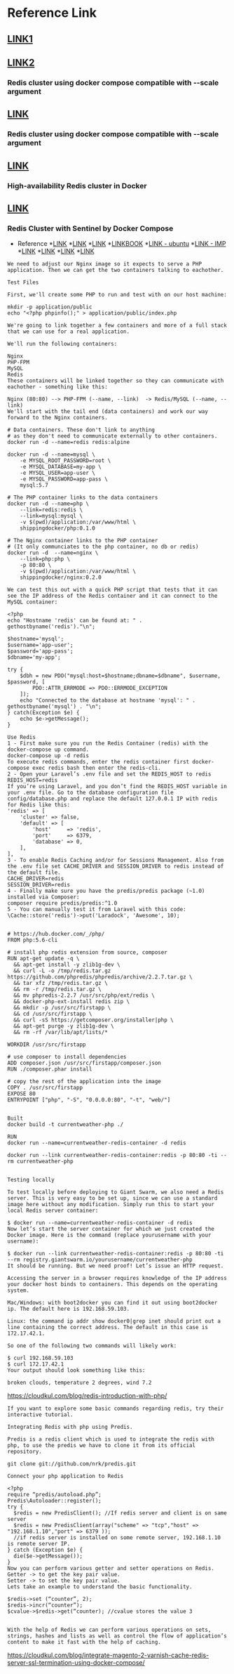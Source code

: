 # Reference Link
## [LINK1](https://github.com/aprice-/redisclustercompose) 
## [LINK2](https://get-reddie.com/blog/redis4-cluster-docker-compose/)
### Redis cluster using docker compose compatible with --scale argument
## [LINK](https://github.com/Grokzen/docker-redis-cluster)
### Redis cluster using docker compose compatible with --scale argument
## [LINK](https://www.alibabacloud.com/forum/read-393)
### High-availability Redis cluster in Docker
## [LINK](https://github.com/AliyunContainerService/redis-cluster)
### Redis Cluster with Sentinel by Docker Compose
* Reference
 *[LINK](https://github.com/Zookal/DocHarris)
 *[LINK](https://cloudkul.com/blog/integrate-magento-2-varnish-cache-redis-server-ssl-termination-using-docker-compose/)
 *[LINK](https://github.com/mikechernev/redis-webui)
 *[LINKBOOK](https://github.com/mikechernev/programming-ebooks/blob/master/Cheat%20Sheets/Rails.pdf)
 *[LINK - ubuntu](https://github.com/webkul/magento2-varnish-redis-ssl-docker-compose)
 *[LINK - IMP](https://stackoverflow.com/questions/33304388/calling-redis-cli-in-docker-compose-setup?rq=1)
 *[LINK](http://kuga.me/2016/07/22/docker-redis-cluster/)
 *[LINK](https://www.snip2code.com/Snippet/1906152/Redis-Cluster-with-Docker-Compose-v3)
 *[LINK](https://o-my-chenjian.com/2017/05/24/Deploy-Redis-Cluster-By-Docker/)
 *[LINK](https://github.com/vishnudxb/docker-redis-cluster)



```
We need to adjust our Nginx image so it expects to serve a PHP application. Then we can get the two containers talking to eachother.

Test Files

First, we'll create some PHP to run and test with on our host machine:

mkdir -p application/public
echo "<?php phpinfo();" > application/public/index.php

We're going to link together a few containers and more of a full stack that we can use for a real application.

We'll run the following containers:

Nginx
PHP-FPM
MySQL
Redis
These containers will be linked together so they can communicate with eachother - something like this:

Nginx (80:80) --> PHP-FPM (--name, --link)  -> Redis/MySQL (--name, --link)
We'll start with the tail end (data containers) and work our way forward to the Nginx containers.

# Data containers. These don't link to anything 
# as they don't need to communicate externally to other containers.
docker run -d --name=redis redis:alpine

docker run -d --name=mysql \
    -e MYSQL_ROOT_PASSWORD=root \
    -e MYSQL_DATABASE=my-app \
    -e MYSQL_USER=app-user \
    -e MYSQL_PASSWORD=app-pass \
    mysql:5.7

# The PHP container links to the data containers
docker run -d --name=php \
    --link=redis:redis \
    --link=mysql:mysql \
    -v $(pwd)/application:/var/www/html \
    shippingdocker/php:0.1.0

# The Nginx container links to the PHP container
# (It only communciates to the php container, no db or redis)
docker run -d  --name=nginx \
    --link=php:php \
    -p 80:80 \
    -v $(pwd)/application:/var/www/html \
    shippingdocker/nginx:0.2.0

We can test this out with a quick PHP script that tests that it can see the IP address of the Redis container and it can connect to the MySQL container:

<?php
echo "Hostname 'redis' can be found at: " . gethostbyname('redis')."\n";

$hostname='mysql';
$username='app-user';
$password='app-pass';
$dbname='my-app';

try {
    $dbh = new PDO("mysql:host=$hostname;dbname=$dbname", $username, $password, [
        PDO::ATTR_ERRMODE => PDO::ERRMODE_EXCEPTION
    ]);
    echo "Connected to the database at hostname 'mysql': " . gethostbyname('mysql') . "\n";
} catch(Exception $e) {
    echo $e->getMessage();
}
```

```
Use Redis
1 - First make sure you run the Redis Container (redis) with the docker-compose up command.
docker-compose up -d redis
To execute redis commands, enter the redis container first docker-compose exec redis bash then enter the redis-cli.
2 - Open your Laravel’s .env file and set the REDIS_HOST to redis
REDIS_HOST=redis
If you’re using Laravel, and you don’t find the REDIS_HOST variable in your .env file. Go to the database configuration file config/database.php and replace the default 127.0.0.1 IP with redis for Redis like this:
'redis' => [
    'cluster' => false,
    'default' => [
        'host'     => 'redis',
        'port'     => 6379,
        'database' => 0,
    ],
],
3 - To enable Redis Caching and/or for Sessions Management. Also from the .env file set CACHE_DRIVER and SESSION_DRIVER to redis instead of the default file.
CACHE_DRIVER=redis
SESSION_DRIVER=redis
4 - Finally make sure you have the predis/predis package (~1.0) installed via Composer:
composer require predis/predis:^1.0
5 - You can manually test it from Laravel with this code:
\Cache::store('redis')->put('Laradock', 'Awesome', 10);
```


```

# https://hub.docker.com/_/php/
FROM php:5.6-cli

# install php redis extension from source, composer
RUN apt-get update -q \
  && apt-get install -y zlib1g-dev \
  && curl -L -o /tmp/redis.tar.gz https://github.com/phpredis/phpredis/archive/2.2.7.tar.gz \
  && tar xfz /tmp/redis.tar.gz \
  && rm -r /tmp/redis.tar.gz \
  && mv phpredis-2.2.7 /usr/src/php/ext/redis \
  && docker-php-ext-install redis zip \
  && mkdir -p /usr/src/firstapp \
  && cd /usr/src/firstapp \
  && curl -sS https://getcomposer.org/installer|php \
  && apt-get purge -y zlib1g-dev \
  && rm -rf /var/lib/apt/lists/*

WORKDIR /usr/src/firstapp

# use composer to install dependencies
ADD composer.json /usr/src/firstapp/composer.json
RUN ./composer.phar install

# copy the rest of the application into the image
COPY . /usr/src/firstapp
EXPOSE 80
ENTRYPOINT ["php", "-S", "0.0.0.0:80", "-t", "web/"]


Built
docker build -t currentweather-php ./

RUN
docker run --name=currentweather-redis-container -d redis

docker run --link currentweather-redis-container:redis -p 80:80 -ti --rm currentweather-php


Testing locally

To test locally before deploying to Giant Swarm, we also need a Redis server. This is very easy to be set up, since we can use a standard image here without any modification. Simply run this to start your local Redis server container:

$ docker run --name=currentweather-redis-container -d redis
Now let’s start the server container for which we just created the Docker image. Here is the command (replace yourusername with your username):

$ docker run --link currentweather-redis-container:redis -p 80:80 -ti --rm registry.giantswarm.io/yourusername/currentweather-php
It should be running. But we need proof! Let’s issue an HTTP request.

Accessing the server in a browser requires knowledge of the IP address your docker host binds to containers. This depends on the operating system.

Mac/Windows: with boot2docker you can find it out using boot2docker ip. The default here is 192.168.59.103.

Linux: the command ip addr show docker0|grep inet should print out a line containing the correct address. The default in this case is 172.17.42.1.

So one of the following two commands will likely work:

$ curl 192.168.59.103
$ curl 172.17.42.1
Your output should look something like this:

broken clouds, temperature 2 degrees, wind 7.2
```

https://cloudkul.com/blog/redis-introduction-with-php/
```
If you want to explore some basic commands regarding redis, try their interactive tutorial.

Integrating Redis with php using Predis.

Predis is a redis client which is used to integrate the redis with php, to use the predis we have to clone it from its official repository.

git clone git://github.com/nrk/predis.git

Connect your php application to Redis

<?php
require “predis/autoload.php”;
Predis\Autoloader::register();
try {
  $redis = new PredisClient(); //If redis server and client is on same server
  $redis = new PredisClient(array("scheme" => "tcp","host" => "192.168.1.10","port" => 6379 )); 
  //if redis server is installed on some remote server, 192.168.1.10 is remote server IP.
} catch (Exception $e) {
  die($e->getMessage());
}
Now you can perform various getter and setter operations on Redis.
Getter -> to get the key pair value.
Setter -> to set the key pair value.
Lets take an example to understand the basic functionality.
 
$redis->set (“counter”, 2);
$redis->incr(“counter”);
$cvalue->$redis->get(“counter); //cvalue stores the value 3
 
 
With the help of Redis we can perform various operations on sets, strings, hashes and lists as well as control the flow of application’s content to make it fast with the help of caching.
```

https://cloudkul.com/blog/integrate-magento-2-varnish-cache-redis-server-ssl-termination-using-docker-compose/
